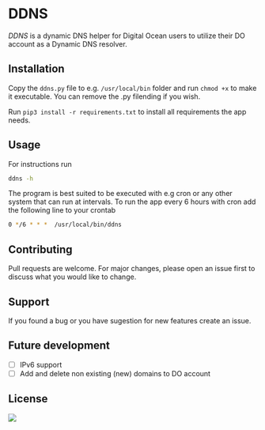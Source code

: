 # DDNS

_DDNS_ is a dynamic DNS helper for Digital Ocean users to utilize their DO account as a Dynamic DNS resolver.

## Installation

Copy the ```ddns.py``` file to e.g. ```/usr/local/bin``` folder and run ```chmod +x``` to make it executable. You can remove the .py filending if you wish.

Run ```pip3 install -r requirements.txt``` to install all requirements the app needs.

## Usage

For instructions run 

```bash
ddns -h
```

The program is best suited to be executed with e.g cron or any other system that can run at intervals. To run the app every 6 hours with cron add the following line to your crontab

```bash
0 */6 * * *  /usr/local/bin/ddns
```

## Contributing

Pull requests are welcome. For major changes, please open an issue first
to discuss what you would like to change.

## Support

If you found a bug or you have sugestion for new features create an issue.

## Future development

- [ ] IPv6 support
- [ ] Add and delete non existing (new) domains to DO account

## License

[<img src="https://www.gnu.org/graphics/gplv3-with-text-136x68.png">](https://www.gnu.org/licenses/gpl-3.0.en.html)

